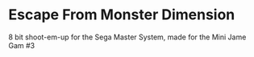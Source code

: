# Escape From Monster Dimension

8 bit shoot-em-up for the Sega Master System, made for the Mini Jame Gam #3
